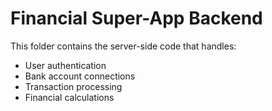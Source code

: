 # Financial Super-App Backend

This folder contains the server-side code that handles:
- User authentication
- Bank account connections
- Transaction processing
- Financial calculations
